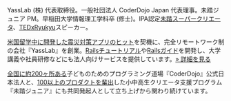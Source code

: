 YassLab (株) 代表取締役。一般社団法人 CoderDojo Japan 代表理事。未踏ジュニア PM。早稲田大学情報理工学科卒 (修士)。IPA認定[未踏スーパークリエータ](https://www.ipa.go.jp/jinzai/mitou/it/supercreator-list.html)、[TEDxRyukyu](https://www.ted.com/tedx/events/10185)スピーカー。

[米国留学中に開発した震災対策アプリのヒット](https://www.youtube.com/watch?v=GOAPzwM8ekc&t=772s)を契機に、完全リモートワーク制の会社『YassLab』を創業。[Railsチュートリアル](https://railstutorial.jp)や[Railsガイド](https://railsguides.jp)を開発し、大学講義や社員研修などにも法人向けサービスを提供しています。[&raquo; 詳細を見る](/ja/#for-team)

[全国に約200ヶ所ある](https://coderdojo.jp/)子どものためのプログラミング道場『CoderDojo』公式日本法人と、[100以上のプロダクトを輩出](https://jr.mitou.org/projects/showcase)した小中高生クリエータ支援プログラム『未踏ジュニア』にも共同発起人として立ち上げから関わり続けています。
